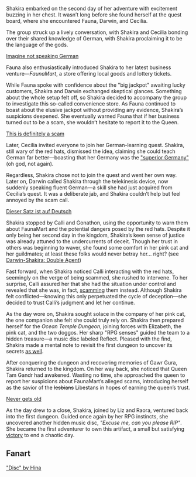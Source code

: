 <!-- title: Tanakisha Karia -->
<!-- status: Alive -->

Shakira embarked on the second day of her adventure with excitement buzzing in her chest. It wasn’t long before she found herself at the quest board, where she encountered Fauna, Darwin, and Cecilia.

The group struck up a lively conversation, with Shakira and Cecilia bonding over their shared knowledge of German, with Shakira proclaiming it to be the language of the gods.

[Imagine not speaking German](#embed:https://www.youtube.com/live/qKlzaYirN88?feature=shared&t=378)

Fauna also enthusiastically introduced Shakira to her latest business venture—_FaunaMart_, a store offering local goods and lottery tickets.

While Fauna spoke with confidence about the "big jackpot" awaiting lucky customers, Shakira and Darwin exchanged skeptical glances. Something about the whole setup felt off, so Shakira decided to accompany the group to investigate this so-called convenience store. As Fauna continued to boast about the elusive jackpot without providing any evidence, Shakira’s suspicions deepened. She eventually warned Fauna that if her business turned out to be a scam, she wouldn’t hesitate to report it to the Queen.

[This is definitely a scam](#embed:https://www.youtube.com/live/qKlzaYirN88?feature=shared&t=1129)

Later, Cecilia invited everyone to join her German-learning quest. Shakira, still wary of the red hats, dismissed the idea, claiming she could teach German far better—boasting that her Germany was the ["superior Germany"](https://www.youtube.com/live/qKlzaYirN88?feature=shared&t=1335) (oh god, not again).

Regardless, Shakira chose not to join the quest and went her own way. Later on, Darwin called Shakira through the telekinesis device, now suddenly speaking fluent German—a skill she had just acquired from Cecilia’s quest. It was a deliberate jab, and Shakira couldn’t help but feel annoyed by the scam call.

[Dieser Satz ist auf Deutsch](#embed:https://www.youtube.com/embed/qKlzaYirN88?si=cYKwhcQJE8Dwtauq&start=1719)

Shakira stopped by Calli and Gonathon, using the opportunity to warn them about FaunaMart and the potential dangers posed by the red hats. Despite it only being her second day in the kingdom, Shakira’s keen sense of justice was already attuned to the undercurrents of deceit. Though her trust in others was beginning to waver, she found some comfort in her pink cat and her guildmates; at least these folks would never betray her... right? (see [Darwin-Shakira: Double Agent](#edge:kiara-moom))

Fast forward, when Shakira noticed Calli interacting with the red hats, seemingly on the verge of being scammed, she rushed to intervene. To her surprise, Calli assured her that she had the situation under control and revealed that she was, in fact, [scamming](https://www.youtube.com/live/qKlzaYirN88?feature=shared&t=2663) them instead. Although Shakira felt conflicted—knowing this only perpetuated the cycle of deception—she decided to trust Calli’s judgment and let her continue.

As the day wore on, Shakira sought solace in the company of her pink cat, the one companion she felt she could truly rely on. Shakira then prepared herself for the _Ocean Temple Dungeon_, joining forces with Elizabeth, the pink cat, and the two doggos. Her sharp "RPG senses" guided the team to a hidden treasure—a music disc labeled Reflect. Pleased with the find, Shakira made a mental note to revisit the first dungeon to uncover its secrets [as well](https://www.youtube.com/live/qKlzaYirN88?feature=shared&t=9051).

After conquering the dungeon and recovering memories of Gawr Gura, Shakira returned to the kingdom. On her way back, she noticed that Queen Tam Gandr had awakened. Wasting no time, she approached the queen to report her suspicions about FaunaMart’s alleged scams, introducing herself as the savior of the ~~lesbians~~ Libestans in hopes of earning the queen’s trust.

[Never gets old](#embed:https://www.youtube.com/live/qKlzaYirN88?feature=shared&t=9867)

As the day drew to a close, Shakira, joined by Liz and Raora, ventured back into the first dungeon. Guided once again by her RPG instincts, she uncovered another hidden music disc, _"Excuse me, can you please RIP"_. She became the first adventurer to own this artifact, a small but satisfying [victory](https://www.youtube.com/live/qKlzaYirN88?feature=shared&t=13548) to end a chaotic day.

## Fanart

["Disc" by Hina](https://x.com/HYurisaki/status/1904203019035824337)

<!-- calli -->
